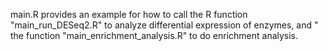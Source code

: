 main.R provides an example for how to call the R function "main_run_DESeq2.R" to analyze differential expression of enzymes, and "
the function "main_enrichment_analysis.R" to do enrichment analysis.
